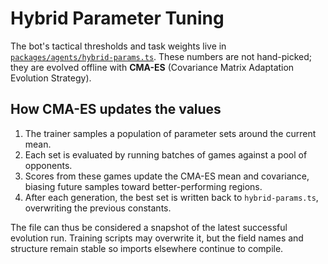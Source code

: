 # Hybrid Parameter Tuning

The bot's tactical thresholds and task weights live in [`packages/agents/hybrid-params.ts`](../packages/agents/hybrid-params.ts). These numbers are not hand-picked; they are evolved offline with **CMA-ES** (Covariance Matrix Adaptation Evolution Strategy).

## How CMA-ES updates the values
1. The trainer samples a population of parameter sets around the current mean.
2. Each set is evaluated by running batches of games against a pool of opponents.
3. Scores from these games update the CMA-ES mean and covariance, biasing future samples toward better-performing regions.
4. After each generation, the best set is written back to `hybrid-params.ts`, overwriting the previous constants.

The file can thus be considered a snapshot of the latest successful evolution run. Training scripts may overwrite it, but the field names and structure remain stable so imports elsewhere continue to compile.
